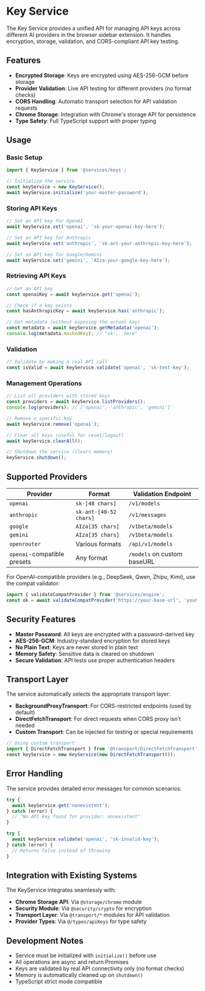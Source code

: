 # Key Service

The Key Service provides a unified API for managing API keys across different AI providers in the browser sidebar extension. It handles encryption, storage, validation, and CORS-compliant API key testing.

## Features

- **Encrypted Storage**: Keys are encrypted using AES-256-GCM before storage
- **Provider Validation**: Live API testing for different providers (no format checks)
- **CORS Handling**: Automatic transport selection for API validation requests
- **Chrome Storage**: Integration with Chrome's storage API for persistence
- **Type Safety**: Full TypeScript support with proper typing

## Usage

### Basic Setup

```typescript
import { KeyService } from '@services/keys';

// Initialize the service
const keyService = new KeyService();
await keyService.initialize('your-master-password');
```

### Storing API Keys

```typescript
// Set an API key for OpenAI
await keyService.set('openai', 'sk-your-openai-key-here');

// Set an API key for Anthropic
await keyService.set('anthropic', 'sk-ant-your-anthropic-key-here');

// Set an API key for Google/Gemini
await keyService.set('gemini', 'AIza-your-google-key-here');
```

### Retrieving API Keys

```typescript
// Get an API key
const openaiKey = await keyService.get('openai');

// Check if a key exists
const hasAnthropicKey = await keyService.has('anthropic');

// Get metadata (without exposing the actual key)
const metadata = await keyService.getMetadata('openai');
console.log(metadata.maskedKey); // "sk-...here"
```

### Validation

```typescript
// Validate by making a real API call
const isValid = await keyService.validate('openai', 'sk-test-key');
```

### Management Operations

```typescript
// List all providers with stored keys
const providers = await keyService.listProviders();
console.log(providers); // ['openai', 'anthropic', 'gemini']

// Remove a specific key
await keyService.remove('openai');

// Clear all keys (useful for reset/logout)
await keyService.clearAll();

// Shutdown the service (clears memory)
keyService.shutdown();
```

## Supported Providers

| Provider                    | Format                 | Validation Endpoint         |
| --------------------------- | ---------------------- | --------------------------- |
| `openai`                    | `sk-[48 chars]`        | `/v1/models`                |
| `anthropic`                 | `sk-ant-[40-52 chars]` | `/v1/messages`              |
| `google`                    | `AIza[35 chars]`       | `/v1beta/models`            |
| `gemini`                    | `AIza[35 chars]`       | `/v1beta/models`            |
| `openrouter`                | Various formats        | `/api/v1/models`            |
| `openai`-compatible presets | Any format             | `/models` on custom baseURL |

For OpenAI-compatible providers (e.g., DeepSeek, Qwen, Zhipu, Kimi), use the compat validator:

```ts
import { validateCompatProvider } from '@services/engine';
const ok = await validateCompatProvider('https://your-base-url', 'your-api-key');
```

## Security Features

- **Master Password**: All keys are encrypted with a password-derived key
- **AES-256-GCM**: Industry-standard encryption for stored keys
- **No Plain Text**: Keys are never stored in plain text
- **Memory Safety**: Sensitive data is cleared on shutdown
- **Secure Validation**: API tests use proper authentication headers

## Transport Layer

The service automatically selects the appropriate transport layer:

- **BackgroundProxyTransport**: For CORS-restricted endpoints (used by default)
- **DirectFetchTransport**: For direct requests when CORS proxy isn't needed
- **Custom Transport**: Can be injected for testing or special requirements

```typescript
// Using custom transport
import { DirectFetchTransport } from '@transport/DirectFetchTransport';
const keyService = new KeyService(new DirectFetchTransport());
```

## Error Handling

The service provides detailed error messages for common scenarios:

```typescript
try {
  await keyService.get('nonexistent');
} catch (error) {
  // "No API key found for provider: nonexistent"
}

try {
  await keyService.validate('openai', 'sk-invalid-key');
} catch (error) {
  // Returns false instead of throwing
}
```

## Integration with Existing Systems

The KeyService integrates seamlessly with:

- **Chrome Storage API**: Via `@storage/chrome` module
- **Security Module**: Via `@security/crypto` for encryption
- **Transport Layer**: Via `@transport/*` modules for API validation
- **Provider Types**: Via `@/types/apiKeys` for type safety

## Development Notes

- Service must be initialized with `initialize()` before use
- All operations are async and return Promises
- Keys are validated by real API connectivity only (no format checks)
- Memory is automatically cleaned up on `shutdown()`
- TypeScript strict mode compatible
